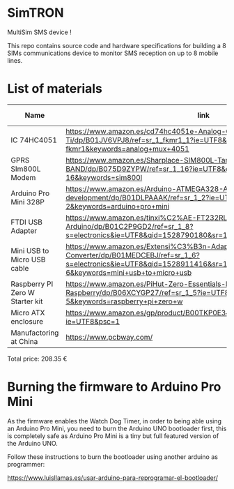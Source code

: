 # SimTRON

MultiSim SMS device !

This repo contains source code and hardware specifications for building a 8 SIMs communications device to monitor SMS reception on up to 8 mobile lines.

# List of materials

| Name | link | Unit price | Quantity | Total price |
|------|------|------------|----------|-------------|
| IC 74HC4051 | https://www.amazon.es/cd74hc4051e-Analog-Channel-CKT-16-Ti/dp/B01JV6VPJ8/ref=sr_1_fkmr1_1?ie=UTF8&qid=1528913467&sr=8-1-fkmr1&keywords=analog+mux+4051 | 3.50 € | 1 | 3.50 € |
| GPRS SIm800L Modem | https://www.amazon.es/Sharplace-SIM800L-Tarjeta-Cuatribanda-QUAD-BAND/dp/B075D9ZYPW/ref=sr_1_16?ie=UTF8&qid=1528789781&sr=8-16&keywords=sim800l | 12.99 € | 8 | 103.92 € |
| Arduino Pro Mini 328P | https://www.amazon.es/Arduino-ATMEGA328-Avr328P-desarrollo-development/dp/B01DLPAAAK/ref=sr_1_2?ie=UTF8&qid=1528790069&sr=8-2&keywords=arduino+pro+mini | 5 € | 1 | 5 € |
| FTDI USB Adapter | https://www.amazon.es/tinxi%C2%AE-FT232RL-adaptador-convertidor-Arduino/dp/B01C2P9GD2/ref=sr_1_8?s=electronics&ie=UTF8&qid=1528790180&sr=1-8&keywords=ftdi+usb | 5.99 € | 1 | 5.99 € |
| Mini USB to Micro USB cable | https://www.amazon.es/Extensi%C3%B3n-Adaptador-Dispositivo-Charger-Converter/dp/B01MEDCEBJ/ref=sr_1_6?s=electronics&ie=UTF8&qid=1528911416&sr=1-6&keywords=mini+usb+to+micro+usb | 7.99 € | 1 | 7.99 € |
| Raspberry PI Zero W Starter kit | https://www.amazon.es/PiHut-Zero-Essentials-Kit-Raspberry/dp/B06XCYGP27/ref=sr_1_5?ie=UTF8&qid=1528790276&sr=8-5&keywords=raspberry+pi+zero+w | 25 € | 1 | 25 € |
| Micro ATX enclosure | https://www.amazon.es/gp/product/B00TKP0E34/ref=oh_aui_detailpage_o01_s00?ie=UTF8&psc=1 | 46.95 € | 1 | 46.95 € |
| Manufactoring at China | https://www.pcbway.com/ | 10 € | 1 | 10 € |

Total price: 208.35 €

# Burning the firmware to Arduino Pro Mini

As the firmware enables the Watch Dog Timer, in order to being able using an Arduino Pro Mini, you need to burn the Arduino UNO bootloader first, this is completely safe as Arduino Pro Mini is a tiny but full featured version of the Arduino UNO.

Follow these instructions to burn the bootloader using another arduino as programmer:

https://www.luisllamas.es/usar-arduino-para-reprogramar-el-bootloader/

